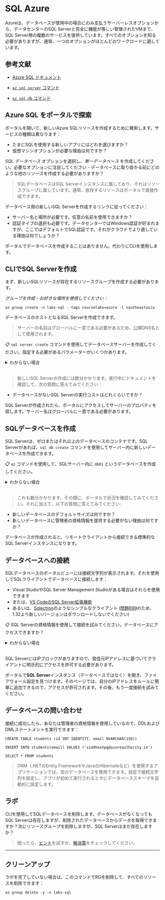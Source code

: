 # SQL Azure

Azureは、データベースが使用中の場合にのみ支払うサーバーレスオプションから、データセンターのSQL Serverと完全に機能が等しい管理されたVMまで、SQL Server用の複数のサービスを提供しています。すべてのオプションを知る必要がありますが、通常、一つのオプションがほとんどのワークロードに適しています。

## 参考文献

- [Azure SQL ドキュメント](https://docs.microsoft.com/ja-jp/azure/azure-sql/)

- [`az sql server` コマンド](https://docs.microsoft.com/ja-jp/cli/azure/sql/server?view=azure-cli-latest)

- [`az sql db` コマンド](https://docs.microsoft.com/ja-jp/cli/azure/sql/db?view=azure-cli-latest)

## Azure SQL をポータルで探索

ポータルを開いて、新しいAzure SQLリソースを作成するために検索します。サービスの種類は異なります：

- たまにSQLを使用する新しいアプリにはどれを選びますか？
- 仮想マシンオプションが必要な理由は何ですか？

_SQL データベース_ オプションを選択し、_単一データベース_ を作成してください。必要なオプションに注目してください - データベースに取り掛かる前にどのような他のリソースを作成する必要がありますか？

> SQLデータベースはSQL Serverインスタンスに属しており、それはリソースグループに属しています。通常、依存するリソースはポータルで直接作成できます。

データベース用の新しいSQL Serverを作成するリンクに従ってください：

- サーバー名と場所が必要です。任意の名前を使用できますか？
- 認証タイプの選択も必要です。データセンターではWindows認証が好まれますが、ここではデフォルトでSQL認証です。それがクラウドでより適している理由は何でしょうか？

ポータルでデータベースを作成することはありません。代わりにCLIを使用します。

## CLIでSQL Serverを作成

まず、新しいSQLリソースが存在するリソースグループを作成する必要があります。

_グループを作成 - お好きな場所を使用してください：_



```
az group create -n labs-sql --tags courselabs=azure -l southeastasia
```


データベースのホストとなるSQL Serverを作成できます。

> サーバーの名前はグローバルに一意である必要があるため、公開DNS名として使用されます。

📋 `sql server create` コマンドを使用してデータベースサーバーを作成してください。指定する必要があるパラメーターがいくつかあります。

<details>
  <summary>わからない場合</summary>

ヘルプテキストを表示します：



```
az sql server create --help
```


最低限指定する必要があります：

- リソースグループ
- 場所
- サーバー名（グローバルに一意である必要があります）
- 管理者アカウント名
- 管理者パスワード（パスワードポリシーを満たす必要があります）

これで始められます：



```
# ご自身の名前とパスワードを提供する必要があります：
az sql server create -l southeastasia -g labs-sql -n <server-name> -u sqladmin -p <admin-password>
```


</details><br/>

> 新しいSQL Serverの作成には数分かかります。実行中にドキュメントを確認して、次の質問に答えてみてください：

- データベースがないSQL Serverの実行コストはどれくらいですか？

SQL Serverが作成されたら、ポータルにアクセスしてサーバーのプロパティを探します。サーバー名はグローバルに一意である必要があります。

## SQLデータベースを作成

SQL Serverは、ゼロまたはそれ以上のデータベースのコンテナです。SQL Serverがあれば、`sql db create` コマンドを使用してサーバー内に新しいデータベースを作成できます。

📋 `az` コマンドを使用して、SQLサーバー内に `db01` というデータベースを作成してください。

<details>
  <summary>わからない場合</summary>

SQLサーバー名、リソースグループ、データベース名を提供する必要があります：



```
az sql db create -g labs-sql -n db01 -s <server-name>
```

</details><br/>

> これも数分かかります。その間に、ポータルで状況を確認してみてください。それに加えて、以下の質問に答えてみてください:

- 新しいデータベースのデフォルトサイズは何ですか？
- 新しいデータベースに管理者の資格情報を提供する必要がない理由は何ですか？

データベースが作成されると、リモートクライアントから接続できる標準的なSQL Serverインスタンスになります。

## データベースへの接続

SQLデータベースのポータルビューには接続文字列が表示されます。それを使用してSQLクライアントでデータベースに接続します：

- Visual StudioやSQL Server Management Studioがある場合はそれらを使用できます
- または、[VS CodeのSQL Server拡張機能](https://docs.microsoft.com/ja-jp/sql/tools/visual-studio-code/sql-server-develop-use-vscode?view=sql-server-ver15)
- あるいは、[Sqlectron](https://github.com/sqlectron/sqlectron-gui/releases/tag/v1.32.1)のようなシンプルなクライアント ([問題699](https://github.com/sqlectron/sqlectron-gui/issues/699)のため、1.32より新しいバージョンはダウンロードしないでください)

📋 SQL Serverの資格情報を使用して接続を試みてください。データベースにアクセスできますか？

<details>
  <summary>わからない場合</summary>

次のようなエラーが表示されます：

*「sql-labs-03' サーバーにログインを要求されたが、クライアントのIPアドレス '216.213.184.119' からのアクセスは許可されていない。アクセスを有効にするには、Windows Azure管理ポータルを使用するか、マスターデータベースで sp_set_firewall_rule を実行して、このIPアドレスまたはアドレス範囲のファイアウォールルールを作成してください。変更が有効になるまで最大5分かかる場合があります。*

</details><br/>

SQL ServerにはIPブロックがありますので、発信元IPアドレスに基づいてクライアントに明示的にアクセスを許可する必要があります。

ポータルで**SQL Server**インスタンス（データベースではなく）を開き、ファイアウォール設定を見つけます。そのページでは、自分のIPアドレスをルールに簡単に追加できるので、アクセスが許可されます。その後、もう一度接続を試みてください。

## データベースの問い合わせ

接続に成功したら、あなたは管理者の資格情報を使用しているので、DDLおよびDMLステートメントを実行できます：



```
CREATE TABLE students (id INT IDENTITY, email NVARCHAR(150))

INSERT INTO students(email) VALUES ('siddheshpg@azureauthority.in')

SELECT * FROM students
```


> ORM（.NETのEntity FrameworkやJavaのHibernateなど）を使用するアプリケーションでは、空のデータベースを使用できます。設定で接続文字列を設定し、アプリが初めて実行されるときにデータベーススキーマを自動的に設定します。

## ラボ

CLIを使用してSQLデータベースを削除します。データベースがなくなってもSQL Serverは存在しますが、削除されたデータベースからデータを取得できますか？次にリソースグループを削除しますが、SQL Serverはまだ存在しますか？

> 困ったら、[ヒント](hints_jp.md)を試すか、[解決策](solution_jp.md)をチェックしてください。

___

## クリーンアップ

ラボを完了していない場合は、このコマンドでRGを削除して、すべてのリソースを削除できます：



```
az group delete -y -n labs-sql
```

